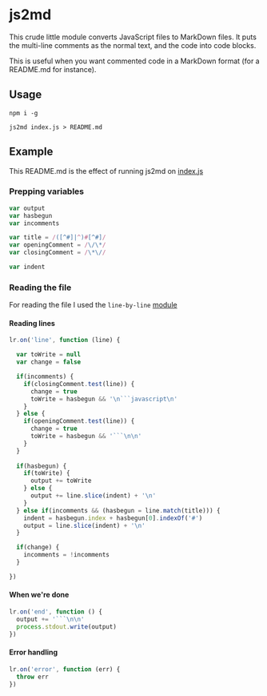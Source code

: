 # js2md
This crude little module converts JavaScript files to MarkDown files.
It puts the multi-line comments as the normal text, and the code into code blocks.

This is useful when you want commented code in a MarkDown format (for a README.md for instance).

## Usage
`npm i -g` 

`js2md index.js > README.md`


## Example
This README.md is the effect of running js2md on [index.js](https://github.com/vigour-io/js2md/blob/master/index.js)

### Prepping variables

```javascript
var output
var hasbegun
var incomments

var title = /([^#]|^)#[^#]/
var openingComment = /\/\*/
var closingComment = /\*\//

var indent
```

### Reading the file
For reading the file I used the `line-by-line` [module](https://github.com/Osterjour/line-by-line)
#### Reading lines

```javascript
lr.on('line', function (line) {

  var toWrite = null
  var change = false

  if(incomments) {
    if(closingComment.test(line)) {
      change = true
      toWrite = hasbegun && '\n```javascript\n'
    }
  } else {
    if(openingComment.test(line)) {
      change = true
      toWrite = hasbegun && '```\n\n'
    }
  }
  
  if(hasbegun) {
    if(toWrite) {
      output += toWrite
    } else {
      output += line.slice(indent) + '\n'
    }
  } else if(incomments && (hasbegun = line.match(title))) {
    indent = hasbegun.index + hasbegun[0].indexOf('#')
    output = line.slice(indent) + '\n'
  }

  if(change) {
    incomments = !incomments
  }

})
```

#### When we're done

```javascript
lr.on('end', function () {
  output += '```\n\n'
  process.stdout.write(output)
})
```

#### Error handling

```javascript
lr.on('error', function (err) {
  throw err
})
```

